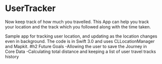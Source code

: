# UserTracker
Now keep track of how much you travelled. This App can help you track your location and the track which you followed along with the time taken.

Sample app for tracking user location, and updating as the location changes even in background. The code is in Swift 3.0 and uses CLLocationManager and Mapkit.
#h2 Future Goals
-Allowing the user to save the Journey in Core Data
-Calculating total distance and keeping a list of user travel tracks history
